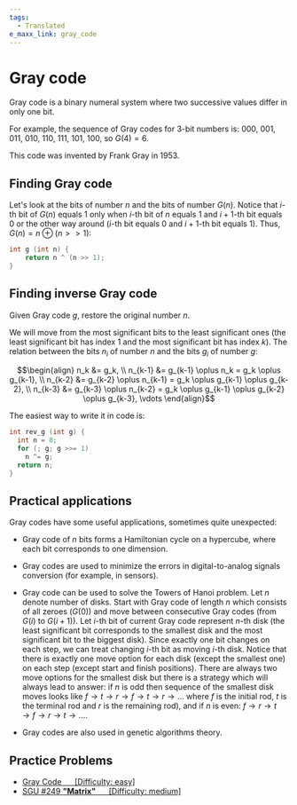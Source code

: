 ```yaml
---
tags:
  - Translated
e_maxx_link: gray_code
---
```


# Gray code

Gray code is a binary numeral system where two successive values differ in only one bit. 

For example, the sequence of Gray codes for 3-bit numbers is: 000, 001, 011, 010, 110, 111, 101, 100, so $G(4) = 6$.

This code was invented by Frank Gray in 1953.

## Finding Gray code

Let's look at the bits of number $n$ and the bits of number $G(n)$. Notice that $i$-th bit of $G(n)$ equals 1 only when $i$-th bit of $n$ equals 1 and $i + 1$-th bit equals 0 or the other way around ($i$-th bit equals 0 and $i + 1$-th bit equals 1). Thus, $G(n) = n \oplus (n >> 1)$:  

```cpp
int g (int n) {
    return n ^ (n >> 1);
}
```

## Finding inverse Gray code

Given Gray code $g$, restore the original number $n$.

We will move from the most significant bits to the least significant ones (the least significant bit has index 1 and the most significant bit has index $k$). The relation between the bits $n_i$ of number $n$ and the bits $g_i$ of number $g$:

$$\begin{align}
  n_k &= g_k, \\
  n_{k-1} &= g_{k-1} \oplus n_k = g_k \oplus g_{k-1}, \\
  n_{k-2} &= g_{k-2} \oplus n_{k-1} = g_k \oplus g_{k-1} \oplus g_{k-2}, \\
  n_{k-3} &= g_{k-3} \oplus n_{k-2} = g_k \oplus g_{k-1} \oplus g_{k-2} \oplus g_{k-3},
  \vdots
\end{align}$$

The easiest way to write it in code is:

```cpp
int rev_g (int g) {
  int n = 0;
  for (; g; g >>= 1)
    n ^= g;
  return n;
}
```

## Practical applications
Gray codes have some useful applications, sometimes quite unexpected:

*   Gray code of $n$ bits forms a Hamiltonian cycle on a hypercube, where each bit corresponds to one dimension. 

*   Gray codes are used to minimize the errors in digital-to-analog signals conversion (for example, in sensors). 

*   Gray code can be used to solve the Towers of Hanoi problem.
    Let $n$ denote number of disks. Start with Gray code of length $n$ which
    consists of all zeroes ($G(0)$) and move between consecutive Gray codes (from $G(i)$ to $G(i+1)$).
    Let $i$-th bit of current Gray code represent $n$-th disk 
    (the least significant bit corresponds to the smallest disk and the most significant bit to the biggest disk). 
    Since exactly one bit changes on each step, we can treat changing $i$-th bit as moving $i$-th disk.
    Notice that there is exactly one move option for each disk (except the smallest one) on each step (except start and finish positions).
    There are always two move options for the smallest disk but there is a strategy which will always lead to answer:
    if $n$ is odd then sequence of the smallest disk moves looks like $f \to t \to r \to f \to t \to r \to ...$
    where $f$ is the initial rod, $t$ is the terminal rod and $r$ is the remaining rod), and 
    if $n$ is even: $f \to r \to t \to f \to r \to t \to ...$.

*   Gray codes are also used in genetic algorithms theory.


## Practice Problems
*   <a href="https://cses.fi/problemset/task/2205">Gray Code &nbsp;&nbsp;&nbsp;&nbsp; [Difficulty: easy]</a>
*   <a href="http://codeforces.com/problemsets/acmsguru/problem/99999/249">SGU #249 <b>"Matrix"</b> &nbsp;&nbsp;&nbsp;&nbsp; [Difficulty: medium]</a>
